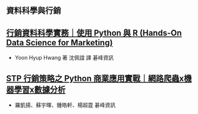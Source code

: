 ## 資料科學與行銷

## [行銷資料科學實務｜使用 Python 與 R (Hands-On Data Science for Marketing)](https://www.tenlong.com.tw/products/9789865025250)
- Yoon Hyup Hwang 著 沈佩誼 譯 碁峰資訊

## [STP 行銷策略之 Python 商業應用實戰｜網路爬蟲x機器學習x數據分析](https://www.tenlong.com.tw/products/9789865025878?list_name=sp)
- 羅凱揚、蘇宇暉、鍾皓軒、楊超霆 碁峰資訊
